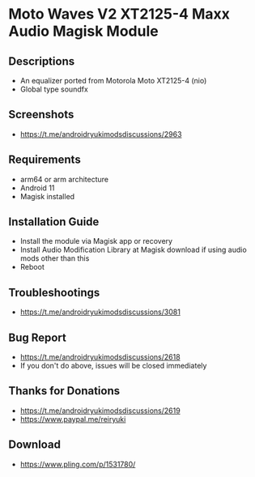 # Moto Waves V2 XT2125-4 Maxx Audio Magisk Module

## Descriptions
- An equalizer ported from Motorola Moto XT2125-4 (nio)
- Global type soundfx

## Screenshots
- https://t.me/androidryukimodsdiscussions/2963

## Requirements
- arm64 or arm architecture
- Android 11
- Magisk installed

## Installation Guide
- Install the module via Magisk app or recovery
- Install Audio Modification Library at Magisk download if using audio mods other than this
- Reboot

## Troubleshootings
- https://t.me/androidryukimodsdiscussions/3081

## Bug Report
- https://t.me/androidryukimodsdiscussions/2618
- If you don't do above, issues will be closed immediately

## Thanks for Donations
- https://t.me/androidryukimodsdiscussions/2619
- https://www.paypal.me/reiryuki

## Download
- https://www.pling.com/p/1531780/
